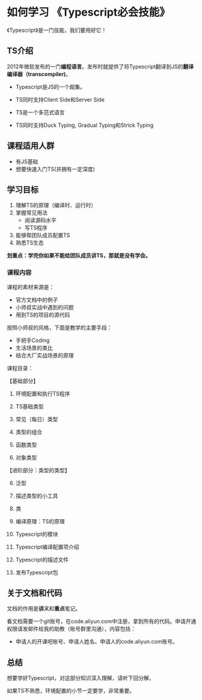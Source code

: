 # 如何学习 《Typescript必会技能》



《Typescript》是一门技能，我们要用好它！



##  TS介绍



2012年微软发布的一门**编程语言**。发布时就提供了将Typescript翻译到JS的**翻译编译器（transcompiler)**。

- Typescript是JS的一个超集。

- TS同时支持Client Side和Server Side

- TS是一个多范式语言

- TS同时支持Duck Typing, Gradual Typing和Strick Typing

  

## 课程适用人群

- 有JS基础
- 想要快速入门TS(并拥有一定深度)

## 学习目标



1. 理解TS的原理（编译时、运行时）
2. 掌握常见用法
   - 阅读源码水平
   - 写TS程序
3. 能够帮团队成员配置TS
4. 熟悉TS生态

**划重点：学完你如果不能给团队成员讲TS，那就是没有学会。**

### 课程内容



课程的素材来源是：

- 官方文档中的例子
- 小师叔实战中遇到的问题
- 用到TS的项目的源代码

按照小师叔的风格，下面是教学的主要手段：

- 手把手Coding
- 生活场景的类比
- 结合大厂实战场景的原理



课程目录：

【基础部分】

1. 环境配置和执行TS程序

2. TS基础类型

3. 常见（每日）类型

4. 类型的组合

5. 函数类型

6. 对象类型

   

【进阶部分：类型的类型】

6. 泛型

7. 描述类型的小工具

8. 类

9. 编译原理：TS的原理

10. Typescript的模块

11. Typescript编译配置项介绍

12. Typescript的描述文件

13. 发布Typescript包

    

## 关于文档和代码

文档的作用是**讲义**和**重点**笔记。

看文档需要一个git账号，在code.aliyun.com中注册，拿到所有的代码。申请开通权限请发邮件给我的助教（账号群里沟通），内容包括：

- 申请人的开课吧账号、申请人姓名、申请人的code.aliyun.com账号。



## 总结

想要学好Typescript，对这部分知识深入理解，请听下回分解。

如果TS不熟悉，环境配置的小节一定要学，非常重要。

